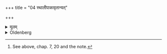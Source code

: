 +++
title = "04 स्थालीपाकावृतान्यत्"

+++

<details><summary>मूलम्</summary>

स्थालीपाकावृतान्यत् ४
</details>

<details><summary>Oldenberg</summary>

4. [^3]  The rest (should be performed) according to the Sthālīpāka rite.


[^3]:  See above, chap. 7, 20 and the note.
</details>
